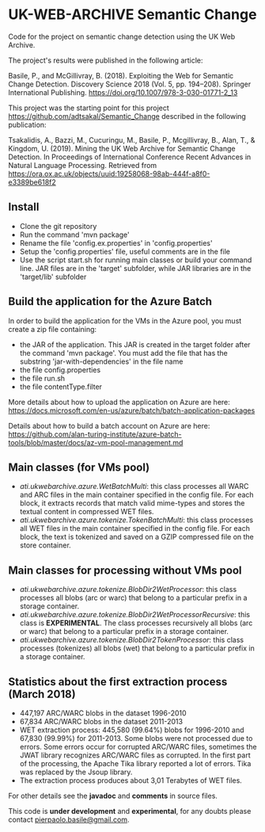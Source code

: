 UK-WEB-ARCHIVE Semantic Change
=================================

Code for the project on semantic change detection using the UK Web Archive.

The project's results were published in the following article:

Basile, P., and McGillivray, B. (2018). Exploiting the Web for Semantic Change Detection. Discovery Science 2018 (Vol. 5, pp. 194–208). Springer International Publishing. https://doi.org/10.1007/978-3-030-01771-2_13

This project was the starting point for this project https://github.com/adtsakal/Semantic_Change described in the following publication:

Tsakalidis, A., Bazzi, M., Cucuringu, M., Basile, P., Mcgillivray, B., Alan, T., & Kingdom, U. (2019). Mining the UK Web Archive for Semantic Change Detection. In Proceedings of International Conference Recent Advances in Natural Language Processing. Retrieved from https://ora.ox.ac.uk/objects/uuid:19258068-98ab-444f-a8f0-e3389be618f2


Install
----------

* Clone the git repository
* Run the command 'mvn package'
* Rename the file 'config.ex.properties' in 'config.properties'
* Setup the 'config.properties' file, useful comments are in the file
* Use the script start.sh for running main classes or build your command line. JAR files are in the 'target' subfolder, while JAR libraries are in the 'target/lib' subfolder

Build the application for the Azure Batch
--------------------------------------------

In order to build the application for the VMs in the Azure pool, you must create a zip file containing:

* the JAR of the application. This JAR is created in the target folder after the command 'mvn package'. You must add the file that has the substring 'jar-with-dependencies' in the file name
* the file config.properties
* the file run.sh
* the file contentType.filter

More details about how to upload the application on Azure are here: https://docs.microsoft.com/en-us/azure/batch/batch-application-packages

Details about how to build a batch account on Azure are here: https://github.com/alan-turing-institute/azure-batch-tools/blob/master/docs/az-vm-pool-management.md

Main classes (for VMs pool)
------------------------------
* *ati.ukwebarchive.azure.WetBatchMulti*: this class processes all WARC and ARC files in the main container specified in the config file. For each block, it extracts records that match valid mime-types and stores the textual content in compressed WET files.
* *ati.ukwebarchive.azure.tokenize.TokenBatchMulti*: this class processes all WET files in the main container specified in the config file. For each block, the text is tokenized and saved on a GZIP compressed file on the store container.

Main classes for processing without VMs pool
-----------------------------------------------
* *ati.ukwebarchive.azure.tokenize.BlobDir2WetProcessor*: this class processes all blobs (arc or warc) that belong to a particular prefix in a storage container.
* *ati.ukwebarchive.azure.tokenize.BlobDir2WetProcessorRecursive*: this class is **EXPERIMENTAL**. The class processes recursively all blobs (arc or warc) that belong to a particular prefix in a storage container.
* *ati.ukwebarchive.azure.tokenize.BlobDir2TokenProcessor*: this class processes (tokenizes) all blobs (wet) that belong to a particular prefix in a storage container.

Statistics about the first extraction process (March 2018)
-------------------------------------------------------------
* 447,197 ARC/WARC blobs in the dataset 1996-2010
* 67,834 ARC/WARC blobs in the dataset 2011-2013
* WET extraction process: 445,580 (99.64%) blobs for 1996-2010 and 67,830 (99.99%) for 2011-2013. Some blobs were not processed due to errors. Some errors occur for corrupted ARC/WARC files, sometimes the JWAT library recognizes ARC/WARC files as corrupted. In the first part of the processing, the Apache Tika library reported a lot of errors. Tika was replaced by the Jsoup library.
* The extraction process produces about 3,01 Terabytes of WET files.

For other details see the **javadoc** and **comments** in source files.

This code is **under development** and **experimental**, for any doubts please contact pierpaolo.basile@gmail.com.

